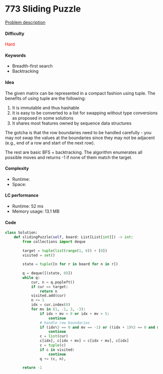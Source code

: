 773 Sliding Puzzle
=======================
[Problem description](https://leetcode.com/problems/sliding-puzzle/)

#### Difficulty
<span style="color:red">Hard</span>

#### Keywords
- Breadth-first search
- Backtracking
  
#### Idea
The given matrix can be represented in a compact fashion using tuple. The benefits of using tuple are the following:

1. It is immutable and thus hashable
2. It is easy to be converted to a list for swapping without type conversions as proposed in some solutions
3. It shares most features owned by sequence data structures

The gotcha is that the row boundaries need to be handled carefully - you may not swap the values at the boundaries since they may not be adjacent (e.g., end of a row and start of the next row).  

The rest are basic BFS + backtracking. The algorithm enumerates all possible moves and returns -1 if none of them match the target.

#### Complexity
- Runtime: 
- Space: 
  
#### LC performance
- Runtime: 52 ms
- Memory usage: 13.1 MB

#### Code
```python
class Solution:
    def slidingPuzzle(self, board: List[List[int]]) -> int:
        from collections import deque
        
        target = tuple(list(range(1, 6)) + [0])
        visited = set()
        
        state = tuple([n for r in board for n in r])
        
        q = deque([(state, 0)])                    
        while q:
            cur, n = q.popleft()
            if cur == target:
                return n
            visited.add(cur)
            n += 1
            idx = cur.index(0)
            for mv in (1, -1, 3, -3):
                if idx + mv < 0 or idx + mv > 5:
                    continue
                # handle row boundaries
                if (idx%3 == 0 and mv == -1) or ((idx + 1)%3 == 0 and mv == 1):
                    continue
                c = list(cur)
                c[idx], c[idx + mv] = c[idx + mv], c[idx]
                c = tuple(c)
                if c in visited:
                    continue
                q += (c, n),
        
        return -1
```